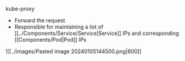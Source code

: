 
kube-proxy
- Forward the request
- Responsible for maintaining a list of [[../Components/Service/Service|Service]] IPs and corresponding [[Components/Pod|Pod]] IPs


![[../images/Pasted image 20240105144500.png|600]]